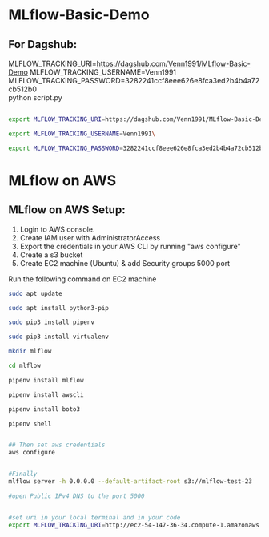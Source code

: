 # MLflow-Basic-Demo



## For Dagshub:

MLFLOW_TRACKING_URI=https://dagshub.com/Venn1991/MLflow-Basic-Demo
MLFLOW_TRACKING_USERNAME=Venn1991\
MLFLOW_TRACKING_PASSWORD=3282241ccf8eee626e8fca3ed2b4b4a72cb512b0 \
python script.py



```bash

export MLFLOW_TRACKING_URI=https://dagshub.com/Venn1991/MLflow-Basic-Demo

export MLFLOW_TRACKING_USERNAME=Venn1991\

export MLFLOW_TRACKING_PASSWORD=3282241ccf8eee626e8fca3ed2b4b4a72cb512b0

```


# MLflow on AWS

## MLflow on AWS Setup:

1. Login to AWS console.
2. Create IAM user with AdministratorAccess
3. Export the credentials in your AWS CLI by running "aws configure"
4. Create a s3 bucket
5. Create EC2 machine (Ubuntu) & add Security groups 5000 port

Run the following command on EC2 machine
```bash
sudo apt update

sudo apt install python3-pip

sudo pip3 install pipenv

sudo pip3 install virtualenv

mkdir mlflow

cd mlflow

pipenv install mlflow

pipenv install awscli

pipenv install boto3

pipenv shell


## Then set aws credentials
aws configure


#Finally 
mlflow server -h 0.0.0.0 --default-artifact-root s3://mlflow-test-23

#open Public IPv4 DNS to the port 5000


#set uri in your local terminal and in your code 
export MLFLOW_TRACKING_URI=http://ec2-54-147-36-34.compute-1.amazonaws.com:5000/
```



